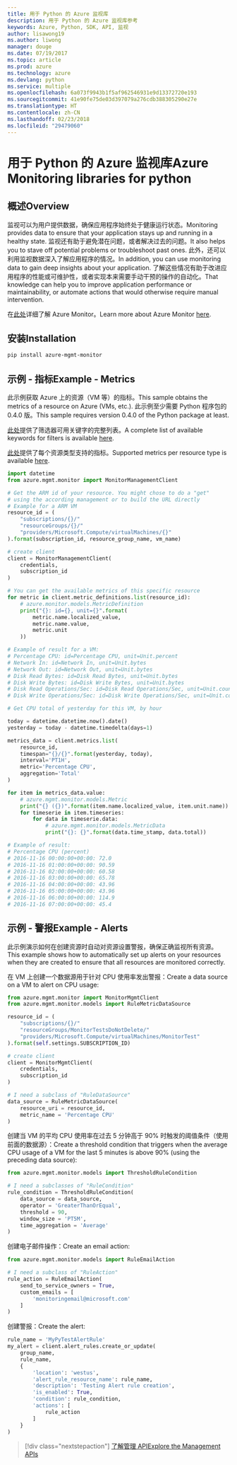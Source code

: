 ```yaml
---
title: 用于 Python 的 Azure 监视库
description: 用于 Python 的 Azure 监视库参考
keywords: Azure, Python, SDK, API, 监视
author: lisawong19
ms.author: liwong
manager: douge
ms.date: 07/19/2017
ms.topic: article
ms.prod: azure
ms.technology: azure
ms.devlang: python
ms.service: multiple
ms.openlocfilehash: 6a073f9943b1f5af962546931e9d13372720e193
ms.sourcegitcommit: 41e90fe75de03d397079a276cdb388305290e27e
ms.translationtype: HT
ms.contentlocale: zh-CN
ms.lasthandoff: 02/23/2018
ms.locfileid: "29479060"
---
```

# <a name="azure-monitoring-libraries-for-python"></a><span data-ttu-id="15c45-104">用于 Python 的 Azure 监视库</span><span class="sxs-lookup"><span data-stu-id="15c45-104">Azure Monitoring libraries for python</span></span>

## <a name="overview"></a><span data-ttu-id="15c45-105">概述</span><span class="sxs-lookup"><span data-stu-id="15c45-105">Overview</span></span> 
<span data-ttu-id="15c45-106">监视可以为用户提供数据，确保应用程序始终处于健康运行状态。</span><span class="sxs-lookup"><span data-stu-id="15c45-106">Monitoring provides data to ensure that your application stays up and running in a healthy state.</span></span> <span data-ttu-id="15c45-107">监视还有助于避免潜在问题，或者解决过去的问题。</span><span class="sxs-lookup"><span data-stu-id="15c45-107">It also helps you to stave off potential problems or troubleshoot past ones.</span></span> <span data-ttu-id="15c45-108">此外，还可以利用监视数据深入了解应用程序的情况。</span><span class="sxs-lookup"><span data-stu-id="15c45-108">In addition, you can use monitoring data to gain deep insights about your application.</span></span> <span data-ttu-id="15c45-109">了解这些情况有助于改进应用程序的性能或可维护性，或者实现本来需要手动干预的操作的自动化。</span><span class="sxs-lookup"><span data-stu-id="15c45-109">That knowledge can help you to improve application performance or maintainability, or automate actions that would otherwise require manual intervention.</span></span>

<span data-ttu-id="15c45-110">在[此处](https://docs.microsoft.com/azure/monitoring-and-diagnostics/monitoring-overview-azure-monitor)详细了解 Azure Monitor。</span><span class="sxs-lookup"><span data-stu-id="15c45-110">Learn more about Azure Monitor [here](https://docs.microsoft.com/azure/monitoring-and-diagnostics/monitoring-overview-azure-monitor).</span></span> 

## <a name="installation"></a><span data-ttu-id="15c45-111">安装</span><span class="sxs-lookup"><span data-stu-id="15c45-111">Installation</span></span>
```bash
pip install azure-mgmt-monitor
```

## <a name="example---metrics"></a><span data-ttu-id="15c45-112">示例 - 指标</span><span class="sxs-lookup"><span data-stu-id="15c45-112">Example - Metrics</span></span>
<span data-ttu-id="15c45-113">此示例获取 Azure 上的资源（VM 等）的指标。</span><span class="sxs-lookup"><span data-stu-id="15c45-113">This sample obtains the metrics of a resource on Azure (VMs, etc.).</span></span> <span data-ttu-id="15c45-114">此示例至少需要 Python 程序包的 0.4.0 版。</span><span class="sxs-lookup"><span data-stu-id="15c45-114">This sample requires version 0.4.0 of the Python package at least.</span></span>

<span data-ttu-id="15c45-115">[此处](https://msdn.microsoft.com/library/azure/mt743622.aspx)提供了筛选器可用关键字的完整列表。</span><span class="sxs-lookup"><span data-stu-id="15c45-115">A complete list of available keywords for filters is available [here](https://msdn.microsoft.com/library/azure/mt743622.aspx).</span></span>

<span data-ttu-id="15c45-116">[此处](https://docs.microsoft.com/azure/monitoring-and-diagnostics/monitoring-supported-metrics)提供了每个资源类型支持的指标。</span><span class="sxs-lookup"><span data-stu-id="15c45-116">Supported metrics per resource type is available [here](https://docs.microsoft.com/azure/monitoring-and-diagnostics/monitoring-supported-metrics).</span></span>

```python
import datetime
from azure.mgmt.monitor import MonitorManagementClient

# Get the ARM id of your resource. You might chose to do a "get"
# using the according management or to build the URL directly
# Example for a ARM VM
resource_id = (
    "subscriptions/{}/"
    "resourceGroups/{}/"
    "providers/Microsoft.Compute/virtualMachines/{}"
).format(subscription_id, resource_group_name, vm_name)

# create client
client = MonitorManagementClient(
    credentials,
    subscription_id
)

# You can get the available metrics of this specific resource
for metric in client.metric_definitions.list(resource_id):
    # azure.monitor.models.MetricDefinition
    print("{}: id={}, unit={}".format(
        metric.name.localized_value,
        metric.name.value,
        metric.unit
    ))

# Example of result for a VM:
# Percentage CPU: id=Percentage CPU, unit=Unit.percent
# Network In: id=Network In, unit=Unit.bytes
# Network Out: id=Network Out, unit=Unit.bytes
# Disk Read Bytes: id=Disk Read Bytes, unit=Unit.bytes
# Disk Write Bytes: id=Disk Write Bytes, unit=Unit.bytes
# Disk Read Operations/Sec: id=Disk Read Operations/Sec, unit=Unit.count_per_second
# Disk Write Operations/Sec: id=Disk Write Operations/Sec, unit=Unit.count_per_second

# Get CPU total of yesterday for this VM, by hour

today = datetime.datetime.now().date()
yesterday = today - datetime.timedelta(days=1)

metrics_data = client.metrics.list(
    resource_id,
    timespan="{}/{}".format(yesterday, today),
    interval='PT1H',
    metric='Percentage CPU',
    aggregation='Total'
)

for item in metrics_data.value:
    # azure.mgmt.monitor.models.Metric
    print("{} ({})".format(item.name.localized_value, item.unit.name))
    for timeserie in item.timeseries:
        for data in timeserie.data:
            # azure.mgmt.monitor.models.MetricData
            print("{}: {}".format(data.time_stamp, data.total))

# Example of result:
# Percentage CPU (percent)
# 2016-11-16 00:00:00+00:00: 72.0
# 2016-11-16 01:00:00+00:00: 90.59
# 2016-11-16 02:00:00+00:00: 60.58
# 2016-11-16 03:00:00+00:00: 65.78
# 2016-11-16 04:00:00+00:00: 43.96
# 2016-11-16 05:00:00+00:00: 43.96
# 2016-11-16 06:00:00+00:00: 114.9
# 2016-11-16 07:00:00+00:00: 45.4
```

## <a name="example---alerts"></a><span data-ttu-id="15c45-117">示例 - 警报</span><span class="sxs-lookup"><span data-stu-id="15c45-117">Example - Alerts</span></span>
<span data-ttu-id="15c45-118">此示例演示如何在创建资源时自动对资源设置警报，确保正确监视所有资源。</span><span class="sxs-lookup"><span data-stu-id="15c45-118">This example shows how to automatically set up alerts on your resources when they are created to ensure that all resources are monitored correctly.</span></span>

<span data-ttu-id="15c45-119">在 VM 上创建一个数据源用于针对 CPU 使用率发出警报：</span><span class="sxs-lookup"><span data-stu-id="15c45-119">Create a data source on a VM to alert on CPU usage:</span></span>
```python
from azure.mgmt.monitor import MonitorMgmtClient
from azure.mgmt.monitor.models import RuleMetricDataSource

resource_id = (
    "subscriptions/{}/"
    "resourceGroups/MonitorTestsDoNotDelete/"
    "providers/Microsoft.Compute/virtualMachines/MonitorTest"
).format(self.settings.SUBSCRIPTION_ID)

# create client
client = MonitorMgmtClient(
    credentials,
    subscription_id
)

# I need a subclass of "RuleDataSource"
data_source = RuleMetricDataSource(
    resource_uri = resource_id,
    metric_name = 'Percentage CPU'
)
```
<span data-ttu-id="15c45-120">创建当 VM 的平均 CPU 使用率在过去 5 分钟高于 90% 时触发的阈值条件（使用前面的数据源）：</span><span class="sxs-lookup"><span data-stu-id="15c45-120">Create a threshold condition that triggers when the average CPU usage of a VM for the last 5 minutes is above 90% (using the preceding data source):</span></span>
```python
from azure.mgmt.monitor.models import ThresholdRuleCondition

# I need a subclasses of "RuleCondition"
rule_condition = ThresholdRuleCondition(
    data_source = data_source,
    operator = 'GreaterThanOrEqual',
    threshold = 90,
    window_size = 'PT5M',
    time_aggregation = 'Average'
)
```

<span data-ttu-id="15c45-121">创建电子邮件操作：</span><span class="sxs-lookup"><span data-stu-id="15c45-121">Create an email action:</span></span>
```python
from azure.mgmt.monitor.models import RuleEmailAction

# I need a subclass of "RuleAction"
rule_action = RuleEmailAction(
    send_to_service_owners = True,
    custom_emails = [
        'monitoringemail@microsoft.com'
    ]
)
```

<span data-ttu-id="15c45-122">创建警报：</span><span class="sxs-lookup"><span data-stu-id="15c45-122">Create the alert:</span></span>
```python
rule_name = 'MyPyTestAlertRule'
my_alert = client.alert_rules.create_or_update(
    group_name,
    rule_name,
    {
        'location': 'westus',
        'alert_rule_resource_name': rule_name,
        'description': 'Testing Alert rule creation',
        'is_enabled': True,
        'condition': rule_condition,
        'actions': [
            rule_action
        ]
    }
)
```
> [!div class="nextstepaction"]
> [<span data-ttu-id="15c45-123">了解管理 API</span><span class="sxs-lookup"><span data-stu-id="15c45-123">Explore the Management APIs</span></span>](/python/api/overview/azure/monitoring/management)
